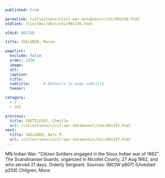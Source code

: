 ```yaml
---
published: true

permalink: /collections/civil-war-database/c/chi/001336.html
oldlink: /CivilWar/db/c/chi/001336.html

oldid: 001336

title: CHILGREN, Monse

pagelist:
  exclude: false
  order: 1336
  image: 
  alt:
  caption:
  title:
  subtitle:      # Defaults to page subtitle
  teaser:

category: 
  - C 
  - CHI

previous:
  title: CHETTLESEY, Chettle
  url: /collections/civil-war-database/c/che/001335.html  
next:
  title: CHILGREN, Nels P.
  url: /collections/civil-war-database/c/chi/001337.html   
---
```

MN Indian War: &quot;Citizen Soldiers engaged in the Sioux Indian war of 1862&quot;. The Scandinavian Guards, organized in Nicollet County, 27 Aug 1862, and who served 21 days. Orderly Sergeant. Sources: (MCIW p807) (Ulvestad p259) &#147;Chilgren, Mons&#148;